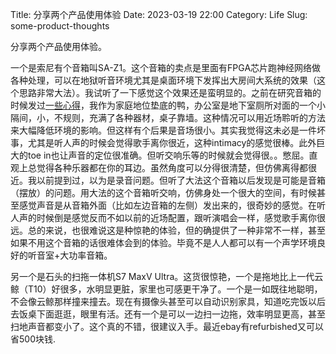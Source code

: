 Title: 分享两个产品使用体验
Date: 2023-03-19 22:00
Category: Life
Slug: some-product-thoughts

分享两个产品使用体验。

一个是索尼有个音箱叫SA-Z1。这个音箱的卖点是里面有FPGA芯片跑神经网络做各种处理，可以在地狱听音环境尤其是桌面环境下发挥出大房间大系统的效果（这个思路非常大法）。我试听了一下感觉这个效果还是蛮明显的。之前在研究音箱的时候发过[一些心得](/sound-engineering-10-real-example.html)，我作为家庭地位垫底的鸭，办公室是地下室厕所对面的一个小隔间，小，不规则，充满了各种器材，桌子靠墙。这种情况可以用近场聆听的方法来大幅降低环境的影响。但这样有个后果是音场很小。其实我觉得这未必是一件坏事，尤其是听人声的时候会觉得歌手离你很近，这种intimacy的感觉很棒。此外巨大的toe in也让声音的定位很准确。但听交响乐等的时候就会觉得很。。憋屈。直观上总觉得各种乐器都在你的耳边。虽然角度可以分得很清楚，但仿佛离得都很近。我以前提到过，以为是录音问题。但听了大法这个音箱以后发现是可能是音箱（摆放）的问题。用大法的这个音箱听交响，仿佛身处一个很大的空间，有时候甚至感觉声音是从音箱外面（比如左边音箱的左侧）发出来的，很奇妙的感觉。在听人声的时候倒是感觉反而不如以前的近场配置，跟听演唱会一样，感觉歌手离你很远。总的来说，也很难说这是种惊艳的体验，但的确提供了一种非常不一样，甚至如果不用这个音箱的话很难体会到的体验。毕竟不是人人都可以有一个声学环境良好的听音室+大功率音箱。

另一个是石头的扫拖一体机S7 MaxV Ultra。这货很惊艳，一个是拖地比上一代云鲸（T10）好很多，水明显更脏，家里也可感更干净了。一个是一如既往地聪明，不会像云鲸那样撞来撞去。现在有摄像头甚至可以自动识别家具，知道吃完饭以后去饭桌下面逛逛，眼里有活。还有一个是可以一边扫一边拖，效率明显更高，甚至扫地声音都变小了。这个真的不错，很建议入手。最近ebay有refurbished又可以省500块钱.